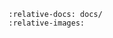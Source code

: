 ```{include} ../notebooks/README.md
:relative-docs: docs/
:relative-images:
```

<!-- ```{eval-rst}
.. nbgallery::
    /notebooks/4.2-paho-mqtt-colab-sdl-demo-test.ipynb
``` -->
